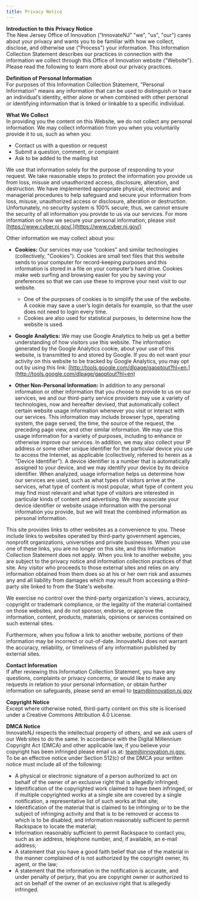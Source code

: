 ```yaml
---
title: Privacy Notice
---
```


**Introduction to this Privacy Notice**  
The New Jersey Office of Innovation (“InnovateNJ” "we", "us", "our") cares about your privacy and wants you to be familiar with how we collect, disclose, and otherwise use ("Process") your information. This Information Collection Statement describes our practices in connection with the information we collect through this Office of Innovation website ("Website"). Please read the following to learn more about our privacy practices.

**Definition of Personal Information**  
For purposes of this Information Collection Statement, "Personal Information" means any information that can be used to distinguish or trace an individual’s identity, either alone or when combined with other personal or identifying information that is linked or linkable to a specific individual.

**What We Collect**  
In providing you the content on this Website, we do not collect any personal information. We may collect information from you when you voluntarily provide it to us, such as when you:

- Contact us with a question or request
- Submit a question, comment, or complaint
- Ask to be added to the mailing list

We use that information solely for the purpose of responding to your request. We take reasonable steps to protect the information you provide us from loss, misuse and unauthorized access, disclosure, alteration, and destruction. We have implemented appropriate physical, electronic and managerial procedures to help safeguard and secure your information from loss, misuse, unauthorized access or disclosure, alteration or destruction. Unfortunately, no security system is 100% secure; thus, we cannot ensure the security of all information you provide to us via our services. For more information on how we secure your personal information, please visit [https://www.cyber.nj.gov/.](https://www.cyber.nj.gov/)

Other information we may collect about you:

- **Cookies:** Our services may use “cookies” and similar technologies (collectively, "Cookies"). Cookies are small text files that this website sends to your computer for record-keeping purposes and this information is stored in a file on your computer’s hard drive. Cookies make web surfing and browsing easier for you by saving your preferences so that we can use these to improve your next visit to our website.

  - One of the purposes of cookies is to simplify the use of the website. A cookie may save a user’s login details for example, so that the user does not need to login every time.
  - Cookies are also used for statistical purposes, to determine how the website is used.

- **Google Analytics:** We may use Google Analytics to help us get a better understanding of how visitors use this website. The information generated by the Google Analytics cookie, about your use of this website, is transmitted to and stored by Google. If you do not want your activity on this website to be tracked by Google Analytics, you may opt out by using this link: [http://tools.google.com/dlpage/gaoptout?hl=en.](http://tools.google.com/dlpage/gaoptout?hl=en)

- **Other Non-Personal Information:** In addition to any personal information or other information that you choose to provide to us on our services, we and our third-party service providers may use a variety of technologies, now and hereafter devised, that automatically collect certain website usage information whenever you visit or interact with our services. This information may include browser type, operating system, the page served, the time, the source of the request, the preceding page view, and other similar information. We may use this usage information for a variety of purposes, including to enhance or otherwise improve our services. In addition, we may also collect your IP address or some other unique identifier for the particular device you use to access the Internet, as applicable (collectively, referred to herein as a "Device Identifier"). A device identifier is a number that is automatically assigned to your device, and we may identify your device by its device identifier. When analyzed, usage information helps us determine how our services are used, such as what types of visitors arrive at the services, what type of content is most popular, what type of content you may find most relevant and what type of visitors are interested in particular kinds of content and advertising. We may associate your device identifier or website usage information with the personal information you provide, but we will treat the combined information as personal information.

This site provides links to other websites as a convenience to you. These include links to websites operated by third-party government agencies, nonprofit organizations, universities and private businesses. When you use one of these links, you are no longer on this site, and this Information Collection Statement does not apply. When you link to another website, you are subject to the privacy notice and information collection practices of that site. Any visitor who proceeds to those external sites and relies on any information obtained from them does so at his or her own risk and assumes any and all liability from damages which may result from accessing a third-party site linked to from the State's website.

We exercise no control over the third-party organization's views, accuracy, copyright or trademark compliance, or the legality of the material contained on those websites, and do not sponsor, endorse, or approve the information, content, products, materials, opinions or services contained on such external sites.

Furthermore, when you follow a link to another website, portions of their information may be incorrect or out-of-date. InnovateNJ does not warrant the accuracy, reliability, or timeliness of any information published by external sites.

**Contact Information**  
If after reviewing this Information Collection Statement, you have any questions, complaints or privacy concerns, or would like to make any requests in relation to your personal information, or obtain further information on safeguards, please send an email to [team@innovation.nj.gov](mailto:team@innovation.nj.gov)

**Copyright Notice**  
Except where otherwise noted, third-party content on this site is licensed under a Creative Commons Attribution 4.0 License.

**DMCA Notice**  
InnovateNJ respects the intellectual property of others, and we ask users of our Web sites to do the same. In accordance with the Digital Millennium Copyright Act (DMCA) and other applicable law, if you believe your copyright has been infringed please email us at: [team@innovation.nj.gov.](mailto:team@innovation.nj.gov)  
To be an effective notice under Section 512(c) of the DMCA your written notice must include all of the following:

- A physical or electronic signature of a person authorized to act on behalf of the owner of an exclusive right that is allegedly infringed;
- Identification of the copyrighted work claimed to have been infringed, or if multiple copyrighted works at a single site are covered by a single notification, a representative list of such works at that site;
- Identification of the material that is claimed to be infringing or to be the subject of infringing activity and that is to be removed or access to which is to be disabled, and information reasonably sufficient to permit Rackspace to locate the material;
- Information reasonably sufficient to permit Rackspace to contact you, such as an address, telephone number, and, if available, an e-mail address;
- A statement that you have a good faith belief that use of the material in the manner complained of is not authorized by the copyright owner, its agent, or the law;
- A statement that the information in the notification is accurate, and under penalty of perjury, that you are copyright owner or authorized to act on behalf of the owner of an exclusive right that is allegedly infringed.
